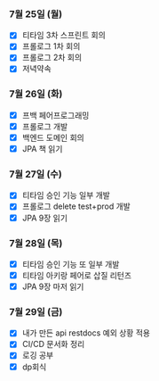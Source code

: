 ### 7월 25일 (월)
- [x] 티타임 3차 스프린트 회의
- [x] 프롤로그 1차 회의 
- [x] 프롤로그 2차 회의
- [x] 저녁약속

### 7월 26일 (화)
- [x] 프백 페어프로그래밍
- [x] 프롤로그 개발
- [x] 백엔드 도메인 회의 
- [x] JPA 책 읽기

### 7월 27일 (수)
- [x] 티타임 승인 기능 일부 개발
- [x] 프롤로그 delete test+prod 개발
- [x] JPA 9장 읽기

### 7월 28일 (목)
- [x] 티타임 승인 기능 또 일부 개발
- [x] 티타임 아키랑 페어로 삽질 리턴즈
- [x] JPA 9장 마저 읽기

### 7월 29일 (금)
- [x] 내가 만든 api restdocs 예외 상황 적용 
- [x] CI/CD 문서화 정리
- [x] 로깅 공부   
- [x] dp회식 
